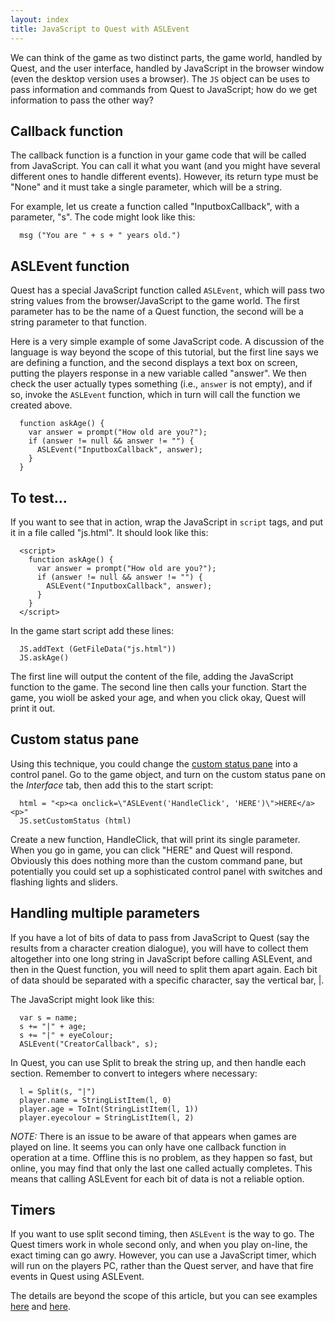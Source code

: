 ```yaml
---
layout: index
title: JavaScript to Quest with ASLEvent
---
```


We can think of the game as two distinct parts, the game world, handled by Quest, and the user interface, handled by JavaScript in the browser window (even the desktop version uses a browser). The `JS` object can be uses to pass information and commands from Quest to JavaScript; how do we get information to pass the other way?

Callback function
-----------------

The callback function is a function in your game code that will be called from JavaScript. You can call it what you want (and you might have several different ones to handle different events). However, its return type must be "None" and it must take a single parameter, which will be a string.

For example, let us create a function called "InputboxCallback", with a parameter, "s". The code might look like this:

      msg ("You are " + s + " years old.")


ASLEvent function
-----------------

Quest has a special JavaScript function called `ASLEvent`, which will pass two string values from the browser/JavaScript to the game world. The first parameter has to be the name of a Quest function, the second will be a string parameter to that function.

Here is a very simple example of some JavaScript code. A discussion of the language is way beyond the scope of this tutorial, but the first line says we are defining a function, and the second displays a text box on screen, putting the players response in a new variable called "answer". We then check the user actually types something (i.e., `answer` is not empty), and if so, invoke the `ASLEvent` function, which in turn will call the function we created above.

      function askAge() {
        var answer = prompt("How old are you?");
        if (answer != null && answer != "") {
          ASLEvent("InputboxCallback", answer);
        }
      }

      
To test...
----------

If you want to see that in action, wrap the JavaScript in `script` tags, and put it in a file called "js.html". It should look like this:

      <script>
        function askAge() {
          var answer = prompt("How old are you?");
          if (answer != null && answer != "") {
            ASLEvent("InputboxCallback", answer);
          }
        }
      </script>

In the game start script add these lines:

      JS.addText (GetFileData("js.html"))
      JS.askAge()

The first line will output the content of the file, adding the JavaScript function to the game. The second line then calls your function. Start the game, you wioll be asked your age, and when you click okay, Quest will print it out.


Custom status pane
------------------

Using this technique, you could change the [custom status pane](custom_panes.html) into a control panel. Go to the game object, and turn on the custom status pane on the _Interface_ tab, then add this to the start script:

      html = "<p><a onclick=\"ASLEvent('HandleClick', 'HERE')\">HERE</a><p>"
      JS.setCustomStatus (html)

Create a new function, HandleClick, that will print its single parameter. When you go in game, you can click "HERE" and Quest will respond. Obviously this does nothing more than the custom command pane, but potentially you could set up a sophisticated control panel with switches and flashing lights and sliders.


Handling multiple parameters
--------------------

If you have a lot of bits of data to pass from JavaScript to Quest (say the results from a character creation dialogue), you will have to collect them altogether into one long string in JavaScript before calling ASLEvent, and then in the Quest function, you will need to split them apart again. Each bit of data should be separated with a specific character, say the vertical bar, |.

The JavaScript might look like this:

      var s = name;
      s += "|" + age;
      s += "|" + eyeColour;
      ASLEvent("CreatorCallback", s);

In Quest, you can use Split to break the string up, and then handle each section. Remember to convert to integers where necessary:

      l = Split(s, "|")
      player.name = StringListItem(l, 0)
      player.age = ToInt(StringListItem(l, 1))
      player.eyecolour = StringListItem(l, 2)

_NOTE:_ There is an issue to be aware of that appears when games are played on line. It seems you can only have one callback function in operation at a time. Offline this is no problem, as they happen so fast, but online, you may find that only the last one called actually completes. This means that calling ASLEvent for each bit of data is not a reliable option.


Timers
------

If you want to use split second timing, then `ASLEvent` is the way to go. The Quest timers work in whole second only, and when you play on-line, the exact timing can go awry. However, you can use a JavaScript timer, which will run on the players PC, rather than the Quest server, and have that fire events in Quest using ASLEvent.

The details are beyond the scope of this article, but you can see examples [here](http://textadventures.co.uk/forum/samples/topic/gz1msne3k0_mjvoj8vpubw/countdown) and [here](http://textadventures.co.uk/forum/samples/topic/4rajpgh0ikicac9we2rsiq/thunder-and-lightning-effect).
